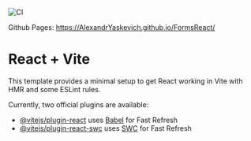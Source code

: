 ![CI](https://github.com/<AlexandrYaskevich>/<https://github.com/AlexandrYaskevich/FormsReact>/actions/workflows/web.yml/badge.svg)


Github Pages: https://AlexandrYaskevich.github.io/FormsReact/

# React + Vite

This template provides a minimal setup to get React working in Vite with HMR and some ESLint rules.

Currently, two official plugins are available:

- [@vitejs/plugin-react](https://github.com/vitejs/vite-plugin-react/blob/main/packages/plugin-react/README.md) uses [Babel](https://babeljs.io/) for Fast Refresh
- [@vitejs/plugin-react-swc](https://github.com/vitejs/vite-plugin-react-swc) uses [SWC](https://swc.rs/) for Fast Refresh
